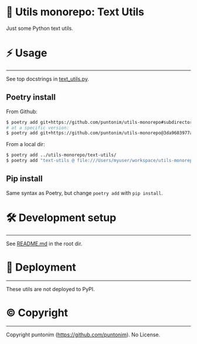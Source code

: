 **📝 Utils monorepo: Text Utils**
=================================

Just some Python text utils.


⚡ Usage
=======

---

See top docstrings in [text_utils.py](text_utils/text_utils.py).

Poetry install
--------------
From Github:
```sh
$ poetry add git+https://github.com/puntonim/utils-monorepo#subdirectory=text-utils
# at a specific version:
$ poetry add git+https://github.com/puntonim/utils-monorepo@3da9603977a5e2948429627ac83309353cca693d#subdirectory=text-utils
```

From a local dir:
```sh
$ poetry add ../utils-monorepo/text-utils/
$ poetry add "text-utils @ file:///Users/myuser/workspace/utils-monorepo/text-utils/"
```

Pip install
-----------
Same syntax as Poetry, but change `poetry add` with `pip install`.


🛠️ Development setup
====================

---

See [README.md](../README.md) in the root dir.


🚀 Deployment
=============

---

These utils are not deployed to PyPI.


©️ Copyright
============

---

Copyright puntonim (https://github.com/puntonim). No License.
